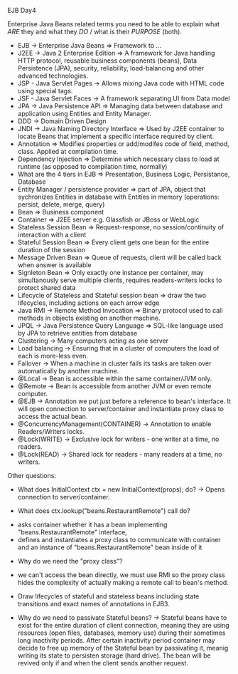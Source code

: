 EJB Day4

Enterprise Java Beans related terms you need to be able to explain
what *ARE* they and what they *DO* / what is their *PURPOSE* (both).
* EJB
-> Enterprise Java Beans
=> Framework to ...
* J2EE 
-> Java 2 Enterprise Edition
=> A framework for Java handling HTTP protocol, reusable business components (beans), Data Persistence (JPA), security, reliability, load-balancing and other advanced technologies.
* JSP - Java Servlet Pages
-> Allows mixing Java code with HTML code using special tags.
* JSF - Java Servlet Faces
-> A framework separating UI from Data model
* JPA
-> Java Persistence API
=> Managing data between database and application using Entities and Entity Manager.
* DDD
-> Domain Driven Design
* JNDI 
-> Java Naming Directory Interface
=> Used by J2EE container to locate Beans that implement a specific interface required by client.
* Annotation
=> Modifies properties or add/modifes code of field, method, class. Applied at compilation time.
* Dependency Injection
=> Determine which necessary class to load at runtime (as opposed to compilation time, normally)
* What are the 4 tiers in EJB
=> Presentation, Business Logic, Persistance, Database
* Entity Manager / persistence provider
=> part of JPA, object that sychronizes Entities in database with Entities in memory (operations: persist, delete, merge, query)
* Bean
=> Business component
* Container
=> J2EE server e.g. Glassfish or JBoss or WebLogic
* Stateless Session Bean
=> Request-response, no session/continuity of interaction with a client
* Stateful Session Bean
=> Every client gets one bean for the entire duration of the session
* Message Driven Bean
=> Queue of requests, client will be called back when answer is available
* Signleton Bean
=> Only exactly one instance per container, may simultanously serve multiple clients, requires readers-writers locks to protect shared data
* Lifecycle of Stateless and Stateful session bean
=> draw the two lifecycles, including actions on each arrow edge
* Java RMI
-> Remote Method Invocation
=> Binary protocol used to call methods in objects existing on another machine.
* JPQL
-> Java Persistence Query Language
=> SQL-like language used by JPA to retrieve entities from database
* Clustering
-> Many computers acting as one server
* Load balancing
-> Ensuring that in a cluster of computers the load of each is more-less even.
* Failover
-> When a machine in cluster fails its tasks are taken over automatically by another machine.
* @Local
-> Bean is accessible within the same container/JVM only.
* @Remote
-> Bean is accessible from another JVM or even remote computer.
* @EJB
-> Annotation we put just before a reference to bean's interface.
It will open connection to server/container and instantiate proxy class to access the actual bean.
* @ConcurrencyManagement(CONTAINER)
-> Annotation to enable Readers/Writers locks.
* @Lock(WRITE)
-> Exclusive lock for writers - one writer at a time, no readers.
* @Lock(READ)
-> Shared lock for readers - many readers at a time, no writers.

Other questions:
* What does InitialContext ctx = new InitialContext(props); do?
-> Opens connection to server/container.

* What does ctx.lookup("beans.RestaurantRemote") call do?
- asks container whether it has a bean implementing "beans.RestaurantRemote" interface,
- defines and instantiates a proxy class to communicate with container and an instance of "beans.RestaurantRemote" bean inside of it

* Why do we need the "proxy class"?
- we can't access the bean directly, we must use RMI so the proxy class hides the complexity of actually making a remote call to bean's method.

* Draw lifecycles of stateful and stateless beans including state transitions and exact names of annotations in EJB3.

* Why do we need to passivate Stateful beans?
-> Stateful beans have to exist for the entire duration of client connection, meaning they are using resources (open files, databases, memory use) during their sometimes long inactivity periods. After certain inactivity period container may decide to free up memory of the Stateful bean by passivating it, meanig writing its state to persisten storage (hard drive). The bean will be revived only if and when the client sends another request.


